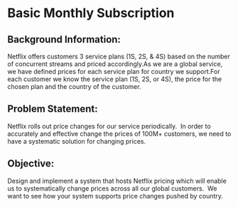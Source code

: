 # Basic Monthly Subscription 

## Background Information: 	
Netflix offers customers 3 service plans (1S, 2S, & 4S) based on the number of concurrent streams and priced accordingly.As we are a global service, we have defined prices for each service plan for country we support.For each customer we know the service plan (1S, 2S, or 4S), the price for the chosen plan and the country of the customer.  

## Problem Statement:
Netflix rolls out price changes for our service periodically.  
In order to accurately and effective change the prices of 100M+ customers, we need to have a systematic solution for changing prices.  

## Objective:
Design and implement a system that hosts Netflix pricing which will enable us to systematically change prices across all our global customers.  
We want to see how your system supports price changes pushed by country.
